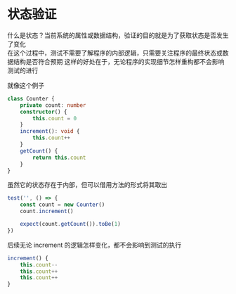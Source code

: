 # 状态验证

什么是状态？当前系统的属性或数据结构，验证的目的就是为了获取状态是否发生了变化  
在这个过程中，测试不需要了解程序的内部逻辑，只需要关注程序的最终状态或数据结构是否符合预期
这样的好处在于，无论程序的实现细节怎样重构都不会影响测试的进行

就像这个例子

```ts
class Counter {
    private count: number
    constructor() {
        this.count = 0
    }
    increment(): void {
        this.count++
    }
    getCount() {
        return this.count
    }
}
```

虽然它的状态存在于内部，但可以借用方法的形式将其取出

```ts
test('', () => {
    const count = new Counter()
    count.increment()

    expect(count.getCount()).toBe(1)
})
```

后续无论 increment 的逻辑怎样变化，都不会影响到测试的执行

```ts
increment() {
    this.count--
    this.count++
    this.count++
}
```
